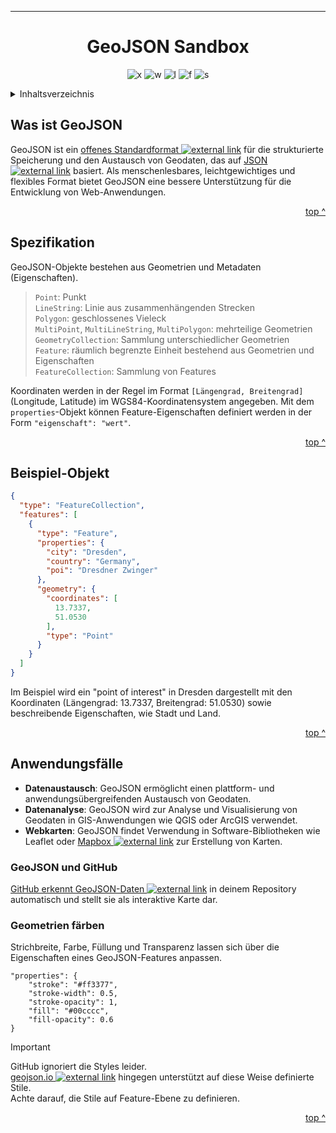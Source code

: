 <!-- jump mark TOP -->
<a id="top"></a>

---
<div align="center">

# GeoJSON Sandbox
<!-- Status badges -->
![x] ![w] ![l] ![f] ![s]

</div>

<!-- ToC -->
<details>
  <summary>Inhaltsverzeichnis</summary>
  <ul style="list-style-type: none;">
    <li><a href="#was-ist-geojson">Was ist GeoJSON</a></li>
    <li><a href="#spezifikation">Spezifikation</a></li>
    <li><a href="#beispiel-objekt">Beispiel-Objekt</a></li>
    <li><a href="#anwendungsfälle">Anwendungsfälle</a></li>
  </ul>
</details>

## Was ist GeoJSON

GeoJSON ist ein [offenes Standardformat ![external link][e]][rfc] für die strukturierte Speicherung und den Austausch von Geodaten, das auf [JSON ![external link][e]][json] basiert. Als menschenlesbares, leichtgewichtiges und flexibles Format bietet GeoJSON eine bessere Unterstützung für die Entwicklung von Web-Anwendungen.  

<p align="right"><a href="#top">top ^</a></p>

## Spezifikation

GeoJSON-Objekte bestehen aus Geometrien und Metadaten (Eigenschaften).

> `Point`: Punkt  
> `LineString`: Linie aus zusammenhängenden Strecken  
> `Polygon`: geschlossenes Vieleck  
> `MultiPoint`, `MultiLineString`, `MultiPolygon`: mehrteilige Geometrien  
> `GeometryCollection`: Sammlung unterschiedlicher Geometrien  
> `Feature`: räumlich begrenzte Einheit bestehend aus Geometrien und Eigenschaften  
> `FeatureCollection`: Sammlung von Features  

Koordinaten werden in der Regel im Format `[Längengrad, Breitengrad]` (Longitude, Latitude) im WGS84-Koordinatensystem angegeben. Mit dem `properties`-Objekt können Feature-Eigenschaften definiert werden in der Form `"eigenschaft": "wert"`.  

<p align="right"><a href="#top">top ^</a></p>

## Beispiel-Objekt

```json
{
  "type": "FeatureCollection",
  "features": [
    {
      "type": "Feature",
      "properties": {
        "city": "Dresden",
        "country": "Germany",
        "poi": "Dresdner Zwinger"
      },
      "geometry": {
        "coordinates": [
          13.7337,
          51.0530
        ],
        "type": "Point"
      }
    }
  ]
}
```

Im Beispiel wird ein "point of interest" in Dresden dargestellt mit den Koordinaten (Längengrad: 13.7337, Breitengrad: 51.0530) sowie beschreibende Eigenschaften, wie Stadt und Land.

<p align="right"><a href="#top">top ^</a></p>

## Anwendungsfälle

- **Datenaustausch**: GeoJSON ermöglicht einen plattform- und anwendungsübergreifenden Austausch von Geodaten.
- **Datenanalyse**: GeoJSON wird zur Analyse und Visualisierung von Geodaten in GIS-Anwendungen wie QGIS oder ArcGIS verwendet.
- **Webkarten**: GeoJSON findet Verwendung in Software-Bibliotheken wie Leaflet oder [Mapbox ![external link][e]][geojsonio] zur Erstellung von Karten.

### GeoJSON und GitHub

[GitHub erkennt GeoJSON-Daten ![external link][e]][githubmap] in deinem Repository automatisch und stellt sie als interaktive Karte dar.

### Geometrien färben

Strichbreite, Farbe, Füllung und Transparenz lassen sich über die Eigenschaften eines GeoJSON-Features anpassen.

```
"properties": {
    "stroke": "#ff3377",
    "stroke-width": 0.5,
    "stroke-opacity": 1,
    "fill": "#00cccc",
    "fill-opacity": 0.6
}
```

> [!IMPORTANT]
> GitHub ignoriert die Styles leider.  
> [geojson.io ![external link][e]][geojsonio] hingegen unterstützt auf diese Weise definierte Stile.  
> Achte darauf, die Stile auf Feature-Ebene zu definieren.  

<p align="right"><a href="#top">top ^</a></p>

<!-- Badges & Icons -->
[f]: https://img.shields.io/github/forks/mephi78/geojson-sandbox?style=flat&color=lightseagreen&labelColor=%230F639C
[l]: https://img.shields.io/github/last-commit/mephi78/geojson-sandbox?labelColor=%230F639C
[w]: https://img.shields.io/badge/work-in%20progress-yellow?labelColor=%230F639C
[e]: https://codeberg.org/Mephi/my-assets/raw/icons/PNG/mephi-external-link-16x16-blue.png
[s]: https://img.shields.io/github/stars/mephi78/geojson-sandbox?style=flat&color=goldenrod&labelColor=%230F639C
[x]: https://img.shields.io/badge/status-experimental-orange?labelColor=%230F639C

<!-- external links -->
[awesome]: https://github.com/tmcw/awesome-geojson
[geojsonio]: https://geojson.io
[githubmap]: https://github.blog/news-insights/the-library/gist-meets-geojson/
[json]: https://www.json.org/json-de.html
[rfc]: https://datatracker.ietf.org/doc/html/rfc7946